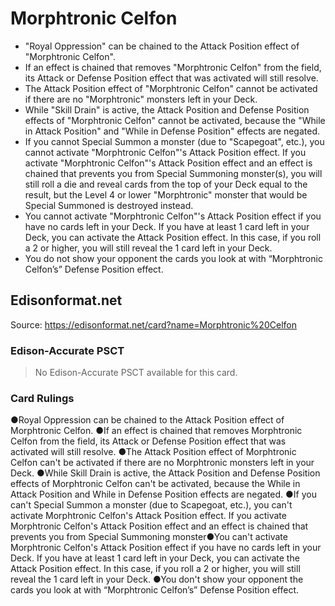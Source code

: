 # Morphtronic Celfon

*   "Royal Oppression" can be chained to the Attack Position effect of "Morphtronic Celfon".
*   If an effect is chained that removes "Morphtronic Celfon" from the field, its Attack or Defense Position effect that was activated will still resolve.
*   The Attack Position effect of "Morphtronic Celfon" cannot be activated if there are no "Morphtronic" monsters left in your Deck.
*   While "Skill Drain" is active, the Attack Position and Defense Position effects of "Morphtronic Celfon" cannot be activated, because the "While in Attack Position" and "While in Defense Position" effects are negated.
*   If you cannot Special Summon a monster (due to "Scapegoat", etc.), you cannot activate "Morphtronic Celfon"'s Attack Position effect. If you activate "Morphtronic Celfon"'s Attack Position effect and an effect is chained that prevents you from Special Summoning monster(s), you will still roll a die and reveal cards from the top of your Deck equal to the result, but the Level 4 or lower "Morphtronic" monster that would be Special Summoned is destroyed instead.
*   You cannot activate "Morphtronic Celfon"'s Attack Position effect if you have no cards left in your Deck. If you have at least 1 card left in your Deck, you can activate the Attack Position effect. In this case, if you roll a 2 or higher, you will still reveal the 1 card left in your Deck.
*   You do not show your opponent the cards you look at with “Morphtronic Celfon’s” Defense Position effect.

## Edisonformat.net

Source: https://edisonformat.net/card?name=Morphtronic%20Celfon

### Edison-Accurate PSCT

> No Edison-Accurate PSCT available for this card.

### Card Rulings

●Royal Oppression can be chained to the Attack Position effect of Morphtronic Celfon.
●If an effect is chained that removes Morphtronic Celfon from the field, its Attack or Defense Position effect that was activated will still resolve.
●The Attack Position effect of Morphtronic Celfon can't be activated if there are no Morphtronic monsters left in your Deck.
●While Skill Drain is active, the Attack Position and Defense Position effects of Morphtronic Celfon can't be activated, because the While in Attack Position and While in Defense Position effects are negated.
●If you can't Special Summon a monster (due to Scapegoat, etc.), you can't activate Morphtronic Celfon's Attack Position effect. If you activate Morphtronic Celfon's Attack Position effect and an effect is chained that prevents you from Special Summoning monster●You can't activate Morphtronic Celfon's Attack Position effect if you have no cards left in your Deck. If you have at least 1 card left in your Deck, you can activate the Attack Position effect. In this case, if you roll a 2 or higher, you will still reveal the 1 card left in your Deck.
●You don't show your opponent the cards you look at with “Morphtronic Celfon’s” Defense Position effect.
            